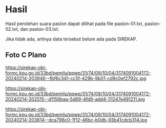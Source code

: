 # Hasil

Hasil perolehan suara paslon dapat dilihat pada file paslon-01.txt, paslon-02.txt, dan paslon-03.txt.

Jika tidak ada, artinya data tersebut belum ada pada SIREKAP.

## Foto C Plano

https://sirekap-obj-formc.kpu.go.id/33bd/pemilu/ppwp/31/74/09/10/04/3174091004172-20240214-203946--fbf6c341-cc5f-429b-9b01-cd9c0ef2792c.jpg

https://sirekap-obj-formc.kpu.go.id/33bd/pemilu/ppwp/31/74/09/10/04/3174091004172-20240214-202515--d1156baa-5d69-4fd9-add4-31247e491211.jpg

https://sirekap-obj-formc.kpu.go.id/33bd/pemilu/ppwp/31/74/09/10/04/3174091004172-20240214-203614--dca796c0-1f12-46bc-b0db-93b41cdcb314.jpg
